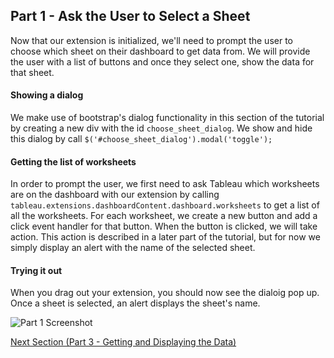 ## Part 1 - Ask the User to Select a Sheet

Now that our extension is initialized, we'll need to prompt the user to choose which sheet on their dashboard to get data from. We will provide the user with a list of buttons and once they select one, show the data for that sheet.

#### Showing a dialog

We make use of bootstrap's dialog functionality in this section of the tutorial by creating a new div with the id `choose_sheet_dialog`. We show and hide this dialog by call `$('#choose_sheet_dialog').modal('toggle');`

#### Getting the list of worksheets

In order to prompt the user, we first need to ask Tableau which worksheets are on the dashboard with our extension by calling `tableau.extensions.dashboardContent.dashboard.worksheets` to get a list of all the worksheets. For each worksheet, we create a new button and add a click event handler for that button. When the button is clicked, we will take action. This action is described in a later part of the tutorial, but for now we simply display an alert with the name of the selected sheet.

#### Trying it out

When you drag out your extension, you should now see the dialoig pop up. Once a sheet is selected, an alert displays the sheet's name.

![Part 1 Screenshot](../assets/Part_2.gif)

[Next Section (Part 3 - Getting and Displaying the Data)](../Part_3/readme.md)